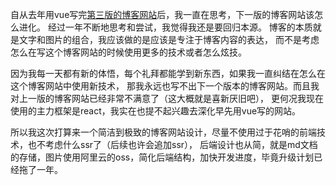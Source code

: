 自从去年用vue写完[第三版的博客网站](https://blog3.crazymad.top)后，我一直在思考，下一版的博客网站该怎么进化。
经过一年不断地思考和尝试，我觉得我还是要回归本源。
博客的本质就是文字和图片的组合，我应该做的是应该是专注于博客内容的表达，
而不是考虑怎么在写这个博客网站的时候使用更多的技术或者怎么炫技。

因为我每一天都有新的体悟，每个礼拜都能学到新东西，如果我一直纠结在怎么在这个博客网站中使用新技术，
那我永远也写不出下一个版本的博客网站。而且我对上一版的博客网站已经非常不满意了（这大概就是喜新厌旧吧），
更何况我现在使用的主力框架是react，我实在也提不起兴趣去深化早先用vue写的网站。

所以我这次打算来一个简洁到极致的博客网站设计，尽量不使用过于花哨的前端技术，也不考虑什么ssr了（后续也许会追加ssr），
后端设计也从简，就是md文档的存储，图片使用阿里云的oss，简化后端结构，加快开发进度，毕竟升级计划已经拖了一年。
